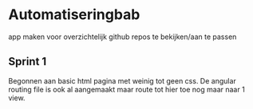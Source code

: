 # Automatiseringbab
app maken voor overzichtelijk github repos te bekijken/aan te passen 

## Sprint 1

Begonnen aan basic html pagina met weinig tot geen css. De angular routing file is ook al aangemaakt maar route tot hier toe nog maar naar 1 view. 


